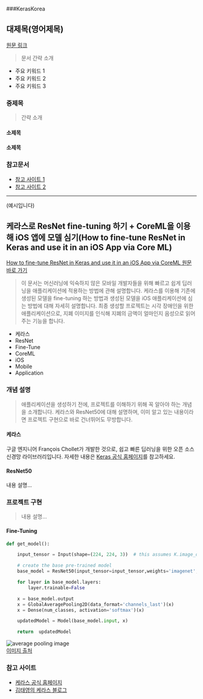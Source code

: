 ###KerasKorea

## 대제목(영어제목)
[원문 링크]()
> 문서 간략 소개

* 주요 키워드 1
* 주요 키워드 2
* 주요 키워드 3

### 중제목
> 간략 소개

#### 소제목

#### 소제목

### 참고문서
* [참고 사이트 1]()
* [참고 사이트 2]()

----
(예시입니다)

## 케라스로 ResNet fine-tuning 하기 + CoreML을 이용해 iOS 앱에 모델 심기(How to fine-tune ResNet in Keras and use it in an iOS App via Core ML)
[How to fine-tune ResNet in Keras and use it in an iOS App via CoreML 원문 바로 가기](https://heartbeat.fritz.ai/how-to-fine-tune-resnet-in-keras-and-use-it-in-an-ios-app-via-core-ml-ee7fd84c1b26)
> 이 문서는 머신러닝에 익숙하지 않은 모바일 개발자들을 위해 빠르고 쉽게 딥러닝을 애플리케이션에 적용하는 방법에 관해 설명합니다. 케라스를 이용해 기존에 생성된 모델을 fine-tuning 하는 방법과 생성된 모델을 iOS 애플리케이션에 심는 방법에 대해 자세히 설명합니다. 최종 생성할 프로젝트는 시각 장애인을 위한 애플리케이션으로, 지폐 이미지를 인식해 지폐의 금액이 얼마인지 음성으로 읽어주는 기능을 합니다.

* 케라스
* ResNet
* Fine-Tune
* CoreML
* iOS
* Mobile
* Application


### 개념 설명
> 애플리케이션을 생성하기 전에, 프로젝트를 이해하기 위해 꼭 알아야 하는 개념을 소개합니다. 케라스와 ResNet50에 대해 설명하며, 이미 알고 있는 내용이라면 프로젝트 구현으로 바로 건너뛰어도 무방합니다.

#### 케라스
구글 엔지니어 François Chollet가 개발한 것으로, 쉽고 빠른 딥러닝을 위한 오픈 소스 신경망 라이브러리입니다. 자세한 내용은 [Keras 공식 홈페이지](https://keras.io)를 참고하세요.

#### ResNet50
내용 설명...


### 프로젝트 구현
> 내용 설명...

#### Fine-Tuning

```python
def get_model():

    input_tensor = Input(shape=(224, 224, 3))  # this assumes K.image_data_format() == 'channels_last'

    # create the base pre-trained model
    base_model = ResNet50(input_tensor=input_tensor,weights='imagenet',include_top=False)

    for layer in base_model.layers:
        layer.trainable=False

    x = base_model.output
    x = GlobalAveragePooling2D(data_format='channels_last')(x)
    x = Dense(num_classes, activation='softmax')(x)

    updatedModel = Model(base_model.input, x)

    return  updatedModel
```

![average pooling image](media/01_0.png)  
[이미지 출처](https://pythonmachinelearning.pro/introduction-to-convolutional-neural-networks-for-vision-tasks/)

### 참고 사이트
* [케라스 공식 홈페이지](https://keras.io)
* [김태영의 케라스 블로그](https://keras.io)
